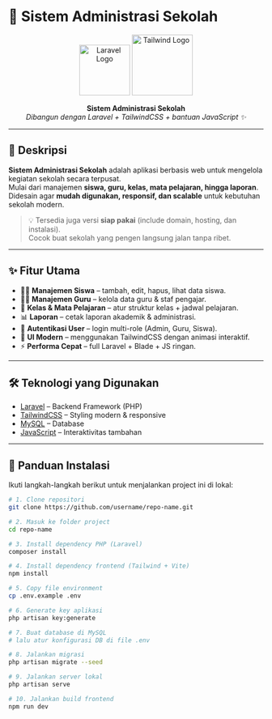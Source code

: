 # 🏫 Sistem Administrasi Sekolah

<p align="center">
  <img src="https://laravel.com/img/logomark.min.svg" alt="Laravel Logo" width="100"/>
  <img src="https://upload.wikimedia.org/wikipedia/commons/d/d5/Tailwind_CSS_Logo.svg" alt="Tailwind Logo" width="120"/>
</p>

<p align="center">
  <b>Sistem Administrasi Sekolah</b><br/>
  <i>Dibangun dengan Laravel + TailwindCSS + bantuan JavaScript ✨</i>
</p>

---

## 📌 Deskripsi

**Sistem Administrasi Sekolah** adalah aplikasi berbasis web untuk mengelola kegiatan sekolah secara terpusat.  
Mulai dari manajemen **siswa, guru, kelas, mata pelajaran, hingga laporan**.  
Didesain agar **mudah digunakan, responsif, dan scalable** untuk kebutuhan sekolah modern.

> 💡 Tersedia juga versi **siap pakai** (include domain, hosting, dan instalasi).  
> Cocok buat sekolah yang pengen langsung jalan tanpa ribet.  

---

## ✨ Fitur Utama

- 👨‍🎓 **Manajemen Siswa** – tambah, edit, hapus, lihat data siswa.
- 👩‍🏫 **Manajemen Guru** – kelola data guru & staf pengajar.
- 🏫 **Kelas & Mata Pelajaran** – atur struktur kelas + jadwal pelajaran.
- 📊 **Laporan** – cetak laporan akademik & administrasi.
- 🔐 **Autentikasi User** – login multi-role (Admin, Guru, Siswa).
- 🎨 **UI Modern** – menggunakan TailwindCSS dengan animasi interaktif.
- ⚡ **Performa Cepat** – full Laravel + Blade + JS ringan.

---

## 🛠️ Teknologi yang Digunakan

- [Laravel](https://laravel.com/) – Backend Framework (PHP)
- [TailwindCSS](https://tailwindcss.com/) – Styling modern & responsive
- [MySQL](https://www.mysql.com/) – Database
- [JavaScript](https://developer.mozilla.org/en-US/docs/Web/JavaScript) – Interaktivitas tambahan

---

## 🚀 Panduan Instalasi

Ikuti langkah-langkah berikut untuk menjalankan project ini di lokal:

```bash
# 1. Clone repositori
git clone https://github.com/username/repo-name.git

# 2. Masuk ke folder project
cd repo-name

# 3. Install dependency PHP (Laravel)
composer install

# 4. Install dependency frontend (Tailwind + Vite)
npm install

# 5. Copy file environment
cp .env.example .env

# 6. Generate key aplikasi
php artisan key:generate

# 7. Buat database di MySQL
# lalu atur konfigurasi DB di file .env

# 8. Jalankan migrasi
php artisan migrate --seed

# 9. Jalankan server lokal
php artisan serve

# 10. Jalankan build frontend
npm run dev